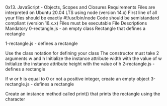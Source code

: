 0x13. JavaScript - Objects, Scopes and Closures
Requirements
Files are interpreted on Ubuntu 20.04 LTS using node (version 14.x)
First line of all your files should be exactly #!/usr/bin/node
Code should be semistandard compliant (version 16.x.x)
Files must be executable
File Descriptions
Mandatory
0-rectangle.js - an empty class Rectangle that defines a rectangle

1-rectangle.js - defines a rectangle

Use the class notation for defining your class
The constructor must take 2 arguments w and h
Initialize the instance attribute width with the value of w
Initialize the instance attribute height with the value of h
2-rectangle.js - defines a rectangle

If w or h is equal to 0 or not a positive integer, create an empty object
3-rectangle.js - defines a rectangle

Create an instance method called print() that prints the rectangle using the character 
